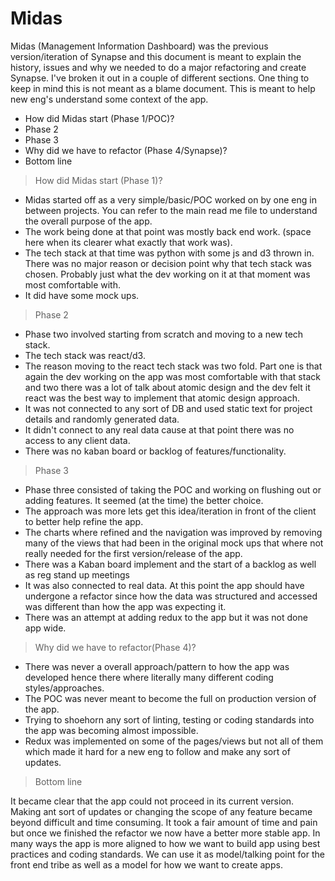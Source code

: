 # Midas

Midas (Management Information Dashboard) was the previous version/iteration of Synapse and this document is meant to explain the history, issues and why we needed to do a major refactoring and create Synapse. I've broken it out in a couple of different sections. One thing to keep in mind this is not meant as a blame document. This is meant to help new eng's understand some context of the app.

  - How did Midas start (Phase 1/POC)?
  - Phase 2
  - Phase 3
  - Why did we have to refactor (Phase 4/Synapse)?
  - Bottom line


> How did Midas start (Phase 1)?

- Midas started off as a very simple/basic/POC worked on by one eng in between projects. You can refer to the main read me file to understand the overall purpose of the app.
- The work being done at that point was mostly back end work. (space here when its clearer what exactly that work was).
- The tech stack at that time was python with some js and d3 thrown in. There was no major reason or decision point why that tech stack was chosen. Probably just what the dev working on it at that moment was most comfortable with.
- It did have some mock ups.


> Phase 2

 - Phase two involved starting from scratch and moving to a new tech stack.
 - The tech stack was react/d3.
 - The reason moving to the react tech stack was two fold. Part one is that again the dev working on the app was most comfortable with that stack and two there was a lot of talk about atomic design and the dev felt it react was the best way to implement that atomic design approach.
  - It was not connected to any sort of DB and used static text for project details and randomly generated  data.
  - It didn't connect to any real data cause at that point there was no access to any client data.
  - There was no kaban board or backlog of features/functionality.

> Phase 3

  - Phase three consisted of taking the POC and working on flushing out or adding features. It seemed (at the time) the better choice.
  - The approach was more lets get this idea/iteration in front of the client to better help refine the app.
  - The charts where refined and the navigation was improved by removing many of the views that had been in the original mock ups that where not really needed for the first version/release of the app.
  - There was a Kaban board implement and the start of a backlog as well as reg stand up meetings
  - It was also connected to real data. At this point the app should have undergone a refactor since how the data was structured and accessed was different than how the app was expecting it.
  - There was an attempt at adding redux to the app but it was not done app wide.


> Why did we have to refactor(Phase 4)?


  - There was never a overall approach/pattern to how the app was developed hence there where literally many different coding styles/approaches.
  - The POC was never meant to become the full on production version of the app.
  - Trying to shoehorn any sort of linting, testing or coding standards into the app was becoming almost impossible.
  - Redux was implemented on some of the pages/views but not all of them which made it hard for a new eng to follow and make any sort of updates.


> Bottom line


It became clear that the app could not proceed in its current version. Making ant sort of updates or changing the scope of any feature became beyond difficult and time consuming. It took a fair amount of time and pain but once we finished the refactor we now have a better more stable app. In many ways the app is more aligned to how we want to build app using best practices and coding standards. We can use it as model/talking point for the front end tribe as well as a model for how we want to create apps.  
